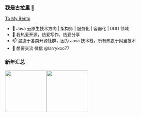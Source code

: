 ### 我是古拉里 👋

[To My Bento](https://bento.me/larrykoo)

- 🤖  Java 云原生技术方向 | 架构师 | 服务化 | 容器化 | DDD 领域
- 🌱  我热爱开源，热爱写作，热爱分享
- 📫  混迹于各类开源社群，因为 Java 技术栈，所有热衷于阿里技术
- 💬  想要交流 微信 @larrykoo77

### 新年汇总

<img align="" height="137px" src="https://github-readme-stats.vercel.app/api?username=gumutianqi&hide_title=true&hide_border=true&show_icons=true&include_all_commits=true&line_height=21&bg_color=0,EC6C6C,FFD479,FFFC79,73FA79&theme=graywhite&locale=cn" /><img align="" height="137px" src="https://github-readme-stats.vercel.app/api/top-langs/?username=gumutianqi&hide_title=true&hide_border=true&layout=compact&bg_color=0,73FA79,73FDFF,D783FF&theme=graywhite&locale=cn" />
